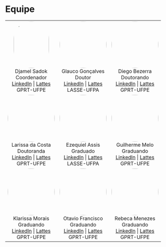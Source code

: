 # Equipe

<table border="0">
<tr>
<td align="center"><img src="http://servicosweb.cnpq.br/wspessoa/servletrecuperafoto?tipo=1&id=K4790085E0" width="113" height="150" style="border-radius: 75px;"><br>Djamel Sadok<br>Coordenador<br><a href="https://www.linkedin.com">LinkedIn</a> | <a href="http://lattes.cnpq.br">Lattes</a><br>GPRT-UFPE</td>
<td align="center"><img src="https://avatars.githubusercontent.com/u/7674115?size=150" width="150" height="150" style="border-radius: 75px;"><br>Glauco Gonçalves<br>Doutor<br><a href="https://www.linkedin.com">LinkedIn</a> | <a href="http://lattes.cnpq.br">Lattes</a><br>LASSE-UFPA</td>
<td align="center"><img src="https://avatars.githubusercontent.com/u/14842639?size=150" width="150" height="150" style="border-radius: 75px;"><br>Diego Bezerra<br>Doutorando<br><a href="https://www.linkedin.com">LinkedIn</a> | <a href="http://lattes.cnpq.br">Lattes</a><br>GPRT-UFPE</td>
</tr>
<tr>
<td align="center"><img src="https://media.licdn.com/dms/image/C4D03AQEAjYChQq2RdA/profile-displayphoto-shrink_200_200/0/1620424985752?e=1718841600&v=beta&t=UqifA3OlawFMhomeqfxmZxuOZg5nRtglkh2Dgtty0f8" width="150" height="150" style="border-radius: 75px;"><br>Larissa da Costa<br>Doutoranda<br><a href="https://www.linkedin.com">LinkedIn</a> | <a href="http://lattes.cnpq.br">Lattes</a><br>GPRT-UFPE</td>
<td align="center"><img src="https://avatars.githubusercontent.com/u/72095425?size=150" width="150" height="150" style="border-radius: 75px;"><br>Ezequiel Assis<br>Graduado<br><a href="https://www.linkedin.com">LinkedIn</a> | <a href="http://lattes.cnpq.br">Lattes</a><br>LASSE-UFPA</td>
<td align="center"><img src="https://avatars.githubusercontent.com/u/85590696?size=150" width="150" height="150" style="border-radius: 75px;"><br>Guilherme Melo<br>Graduando<br><a href="https://www.linkedin.com">LinkedIn</a> | <a href="http://lattes.cnpq.br">Lattes</a><br>GPRT-UFPE</td>
</tr>
<tr>
<td align="center"><img src="https://avatars.githubusercontent.com/u/96447435?size=150" width="150" height="150" style="border-radius: 75px;"><br>Klarissa Morais<br>Graduando<br><a href="https://www.linkedin.com">LinkedIn</a> | <a href="http://lattes.cnpq.br">Lattes</a><br>GPRT-UFPE</td>
<td align="center"><img src="https://avatars.githubusercontent.com/u/105547941?size=150" width="150" height="150" style="border-radius: 75px;"><br>Otavio Francisco<br>Graduando<br><a href="https://www.linkedin.com">LinkedIn</a> | <a href="http://lattes.cnpq.br">Lattes</a><br>GPRT-UFPE</td>
<td align="center"><img src="https://avatars.githubusercontent.com/u/112202209?size=150" width="150" height="150" style="border-radius: 75px;"><br>Rebeca Menezes<br>Graduando<br><a href="https://www.linkedin.com">LinkedIn</a> | <a href="http://lattes.cnpq.br">Lattes</a><br>GPRT-UFPE</td>
</tr>
</table>
